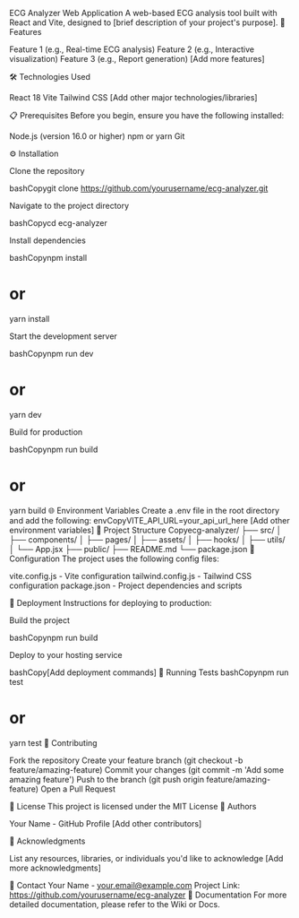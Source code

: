 ECG Analyzer Web Application
A web-based ECG analysis tool built with React and Vite, designed to [brief description of your project's purpose].
🚀 Features

Feature 1 (e.g., Real-time ECG analysis)
Feature 2 (e.g., Interactive visualization)
Feature 3 (e.g., Report generation)
[Add more features]

🛠️ Technologies Used

React 18
Vite
Tailwind CSS
[Add other major technologies/libraries]

📋 Prerequisites
Before you begin, ensure you have the following installed:

Node.js (version 16.0 or higher)
npm or yarn
Git

⚙️ Installation

Clone the repository

bashCopygit clone https://github.com/yourusername/ecg-analyzer.git

Navigate to the project directory

bashCopycd ecg-analyzer

Install dependencies

bashCopynpm install
# or
yarn install

Start the development server

bashCopynpm run dev
# or
yarn dev

Build for production

bashCopynpm run build
# or
yarn build
🌐 Environment Variables
Create a .env file in the root directory and add the following:
envCopyVITE_API_URL=your_api_url_here
[Add other environment variables]
📁 Project Structure
Copyecg-analyzer/
├── src/
│   ├── components/
│   ├── pages/
│   ├── assets/
│   ├── hooks/
│   ├── utils/
│   └── App.jsx
├── public/
├── README.md
└── package.json
🔧 Configuration
The project uses the following config files:

vite.config.js - Vite configuration
tailwind.config.js - Tailwind CSS configuration
package.json - Project dependencies and scripts

🚀 Deployment
Instructions for deploying to production:

Build the project

bashCopynpm run build

Deploy to your hosting service

bashCopy[Add deployment commands]
🧪 Running Tests
bashCopynpm run test
# or
yarn test
🤝 Contributing

Fork the repository
Create your feature branch (git checkout -b feature/amazing-feature)
Commit your changes (git commit -m 'Add some amazing feature')
Push to the branch (git push origin feature/amazing-feature)
Open a Pull Request

📝 License
This project is licensed under the MIT License
👥 Authors

Your Name - GitHub Profile
[Add other contributors]

🙏 Acknowledgments

List any resources, libraries, or individuals you'd like to acknowledge
[Add more acknowledgments]

📧 Contact
Your Name - your.email@example.com
Project Link: https://github.com/yourusername/ecg-analyzer
📄 Documentation
For more detailed documentation, please refer to the Wiki or Docs.
